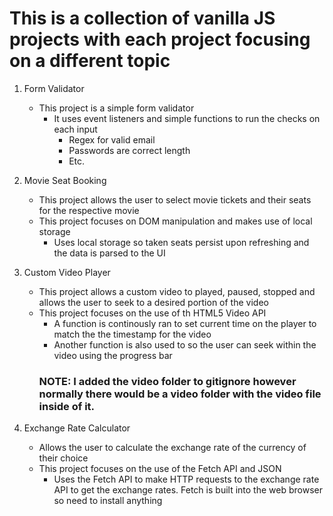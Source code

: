 # This is a collection of vanilla JS projects with each project focusing on a different topic

1. Form Validator
    - This project is a simple form validator
        + It uses event listeners and simple functions to run the checks on each input
            - Regex for valid email
            - Passwords are correct length
            - Etc.

2. Movie Seat Booking
    - This project allows the user to select movie tickets and their seats for the respective movie
    - This project focuses on DOM manipulation and makes use of local storage
        - Uses local storage so taken seats persist upon refreshing and the data is parsed to the UI

3. Custom Video Player
    - This project allows a custom video to played, paused, stopped and allows the user to seek to a desired portion of the video
    - This project focuses on the use of th HTML5 Video API
        - A function is continously ran to set current time on the player to match the the timestamp for the video
        - Another function is also used to so the user can seek within the video using the progress bar 
        ### NOTE: I added the video folder to gitignore however normally there would be a video folder with the video file inside of it.

4. Exchange Rate Calculator
    - Allows the user to calculate the exchange rate of the currency of their choice
    - This project focuses on the use of the Fetch API and JSON
        - Uses the Fetch API to make HTTP requests to the exchange rate API to get the exchange rates. Fetch is built into the web browser so need to install anything